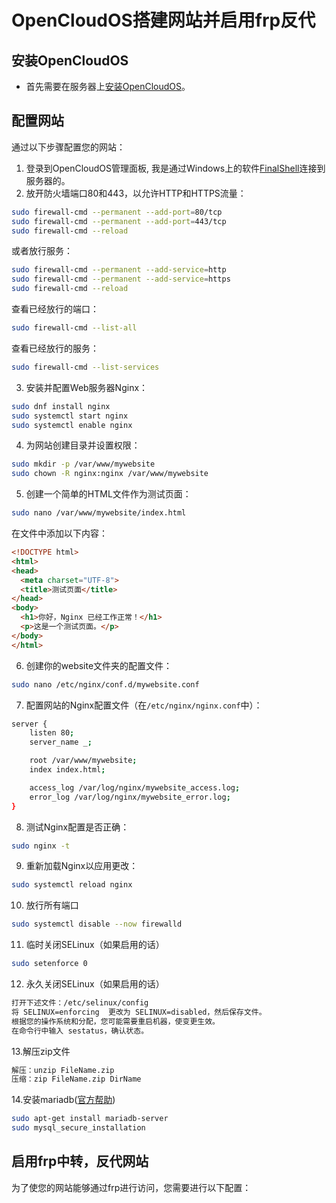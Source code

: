 # OpenCloudOS搭建网站并启用frp反代

## 安装OpenCloudOS

- 首先需要在服务器上[安装OpenCloudOS](https://github.com/nmknm14/OpenCloudOS_install_steps)。

## 配置网站

通过以下步骤配置您的网站：

1. 登录到OpenCloudOS管理面板, 我是通过Windows上的软件[FinalShell](https://www.hostbuf.com/)连接到服务器的。
2. 放开防火墙端口80和443，以允许HTTP和HTTPS流量：

```bash
sudo firewall-cmd --permanent --add-port=80/tcp
sudo firewall-cmd --permanent --add-port=443/tcp
sudo firewall-cmd --reload
```
或者放行服务：
```bash
sudo firewall-cmd --permanent --add-service=http
sudo firewall-cmd --permanent --add-service=https
sudo firewall-cmd --reload
```
查看已经放行的端口：
```bash
sudo firewall-cmd --list-all
``` 
查看已经放行的服务：
```bash
sudo firewall-cmd --list-services
```

3. 安装并配置Web服务器Nginx：

```bash
sudo dnf install nginx
sudo systemctl start nginx
sudo systemctl enable nginx
```
4. 为网站创建目录并设置权限：
```bash
sudo mkdir -p /var/www/mywebsite
sudo chown -R nginx:nginx /var/www/mywebsite
```
5. 创建一个简单的HTML文件作为测试页面：
```bash
sudo nano /var/www/mywebsite/index.html
```
在文件中添加以下内容：
```html
<!DOCTYPE html>
<html>
<head>
  <meta charset="UTF-8">
  <title>测试页面</title>
</head>
<body>
  <h1>你好，Nginx 已经工作正常！</h1>
  <p>这是一个测试页面。</p>
</body>
</html>
```
6. 创建你的website文件夹的配置文件：
```bash
sudo nano /etc/nginx/conf.d/mywebsite.conf
```
7. 配置网站的Nginx配置文件（在`/etc/nginx/nginx.conf`中）：

```bash
server {
    listen 80;
    server_name _;

    root /var/www/mywebsite;
    index index.html;

    access_log /var/log/nginx/mywebsite_access.log;
    error_log /var/log/nginx/mywebsite_error.log;
}
```
8. 测试Nginx配置是否正确：

```bash 
sudo nginx -t
```
9. 重新加载Nginx以应用更改：

```bash
sudo systemctl reload nginx
```
10. 放行所有端口
    
```bash
sudo systemctl disable --now firewalld
```
11. 临时关闭SELinux（如果启用的话）
    
```bash
sudo setenforce 0
```
12. 永久关闭SELinux（如果启用的话）
    
```bash
打开下述文件：/etc/selinux/config
将 SELINUX=enforcing  更改为 SELINUX=disabled，然后保存文件。
根据您的操作系统和分配，您可能需要重启机器，使变更生效。
在命令行中输入 sestatus，确认状态。
```
13.解压zip文件
```bash
解压：unzip FileName.zip
压缩：zip FileName.zip DirName
```
14.安装mariadb([官方帮助](https://docs.opencloudos.org/en/OCS/Typical_Application_Deployment/MariaDB_guide/))
```bash
sudo apt-get install mariadb-server
sudo mysql_secure_installation
```
## 启用frp中转，反代网站

为了使您的网站能够通过frp进行访问，您需要进行以下配置：

